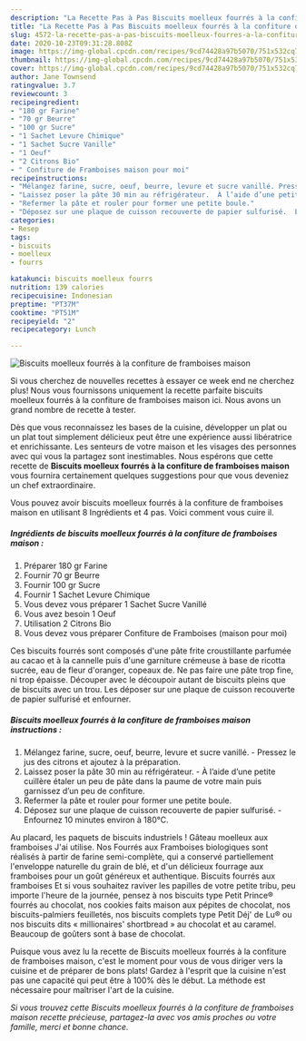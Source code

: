 ```yaml
---
description: "La Recette Pas à Pas Biscuits moelleux fourrés à la confiture de framboises maison"
title: "La Recette Pas à Pas Biscuits moelleux fourrés à la confiture de framboises maison"
slug: 4572-la-recette-pas-a-pas-biscuits-moelleux-fourres-a-la-confiture-de-framboises-maison
date: 2020-10-23T09:31:28.808Z
image: https://img-global.cpcdn.com/recipes/9cd74428a97b5070/751x532cq70/biscuits-moelleux-fourres-a-la-confiture-de-framboises-maison-photo-principale-de-la-recette.jpg
thumbnail: https://img-global.cpcdn.com/recipes/9cd74428a97b5070/751x532cq70/biscuits-moelleux-fourres-a-la-confiture-de-framboises-maison-photo-principale-de-la-recette.jpg
cover: https://img-global.cpcdn.com/recipes/9cd74428a97b5070/751x532cq70/biscuits-moelleux-fourres-a-la-confiture-de-framboises-maison-photo-principale-de-la-recette.jpg
author: Jane Townsend
ratingvalue: 3.7
reviewcount: 3
recipeingredient:
- "180 gr Farine"
- "70 gr Beurre"
- "100 gr Sucre"
- "1 Sachet Levure Chimique"
- "1 Sachet Sucre Vanille"
- "1 Oeuf"
- "2 Citrons Bio"
- " Confiture de Framboises maison pour moi"
recipeinstructions:
- "Mélangez farine, sucre, oeuf, beurre, levure et sucre vanillé. Pressez le jus des citrons et ajoutez à la préparation."
- "Laissez poser la pâte 30 min au réfrigérateur.  À l’aide d’une petite cuillère étaler un peu de pâte dans la paume de votre main puis garnissez d’un peu de confiture."
- "Refermer la pâte et rouler pour former une petite boule."
- "Déposez sur une plaque de cuisson recouverte de papier sulfurisé.  Enfournez 10 minutes environ à 180°C."
categories:
- Resep
tags:
- biscuits
- moelleux
- fourrs

katakunci: biscuits moelleux fourrs 
nutrition: 139 calories
recipecuisine: Indonesian
preptime: "PT37M"
cooktime: "PT51M"
recipeyield: "2"
recipecategory: Lunch

---
```



![Biscuits moelleux fourrés à la confiture de framboises maison](https://img-global.cpcdn.com/recipes/9cd74428a97b5070/751x532cq70/biscuits-moelleux-fourres-a-la-confiture-de-framboises-maison-photo-principale-de-la-recette.jpg)

Si vous cherchez de nouvelles recettes à essayer ce week end ne cherchez plus! Nous vous fournissons uniquement la recette parfaite biscuits moelleux fourrés à la confiture de framboises maison ici. Nous avons un grand nombre de recette à tester.

Dès que vous reconnaissez les bases de la cuisine, développer un plat ou un plat tout simplement délicieux peut être une expérience aussi libératrice et enrichissante. Les senteurs de votre maison et les visages des personnes avec qui vous la partagez sont inestimables. Nous espérons que cette recette de <strong> Biscuits moelleux fourrés à la confiture de framboises maison </strong> vous fournira certainement quelques suggestions pour que vous deveniez un chef extraordinaire.

<!--inarticleads1-->

Vous pouvez avoir biscuits moelleux fourrés à la confiture de framboises maison en utilisant 8 Ingrédients et 4 pas. Voici comment vous cuire il.

##### Ingrédients de biscuits moelleux fourrés à la confiture de framboises maison :

1. Préparer 180 gr Farine
1. Fournir 70 gr Beurre
1. Fournir 100 gr Sucre
1. Fournir 1 Sachet Levure Chimique
1. Vous devez vous préparer 1 Sachet Sucre Vanillé
1. Vous avez besoin 1 Oeuf
1. Utilisation 2 Citrons Bio
1. Vous devez vous préparer  Confiture de Framboises (maison pour moi)


Ces biscuits fourrés sont composés d&#39;une pâte frite croustillante parfumée au cacao et à la cannelle puis d&#39;une garniture crémeuse à base de ricotta sucrée, eau de fleur d&#39;oranger, copeaux de. Ne pas faire une pâte trop fine, ni trop épaisse. Découper avec le découpoir autant de biscuits pleins que de biscuits avec un trou. Les déposer sur une plaque de cuisson recouverte de papier sulfurisé et enfourner. 

<!--inarticleads2-->

##### Biscuits moelleux fourrés à la confiture de framboises maison instructions :

1. Mélangez farine, sucre, oeuf, beurre, levure et sucre vanillé. - Pressez le jus des citrons et ajoutez à la préparation.
1. Laissez poser la pâte 30 min au réfrigérateur.  - À l’aide d’une petite cuillère étaler un peu de pâte dans la paume de votre main puis garnissez d’un peu de confiture.
1. Refermer la pâte et rouler pour former une petite boule.
1. Déposez sur une plaque de cuisson recouverte de papier sulfurisé.  - Enfournez 10 minutes environ à 180°C.


Au placard, les paquets de biscuits industriels ! Gâteau moelleux aux framboises J&#39;ai utilise. Nos Fourrés aux Framboises biologiques sont réalisés à partir de farine semi-complète, qui a conservé partiellement l&#39;enveloppe naturelle du grain de blé, et d&#39;un délicieux fourrage aux framboises pour un goût généreux et authentique. Biscuits fourrés aux framboises Et si vous souhaitez raviver les papilles de votre petite tribu, peu importe l&#39;heure de la journée, pensez à nos biscuits type Petit Prince® fourrés au chocolat, nos cookies faits maison aux pépites de chocolat, nos biscuits-palmiers feuilletés, nos biscuits complets type Petit Déj&#39; de Lu® ou nos biscuits dits « millionaires&#39; shortbread » au chocolat et au caramel. Beaucoup de goûters sont à base de chocolat. 

<!--inarticleads1-->

<p>
Puisque vous avez lu la recette de Biscuits moelleux fourrés à la confiture de framboises maison, c'est le moment pour vous de vous diriger vers la cuisine et de préparer de bons plats! Gardez à l'esprit que la cuisine n'est pas une capacité qui peut être à 100% dès le début. La méthode est nécessaire pour maîtriser l'art de la cuisine.
</p>

<p>
<i>Si vous trouvez cette Biscuits moelleux fourrés à la confiture de framboises maison recette précieuse, partagez-la avec vos amis proches ou votre famille, merci et bonne chance.</i>
</p>
